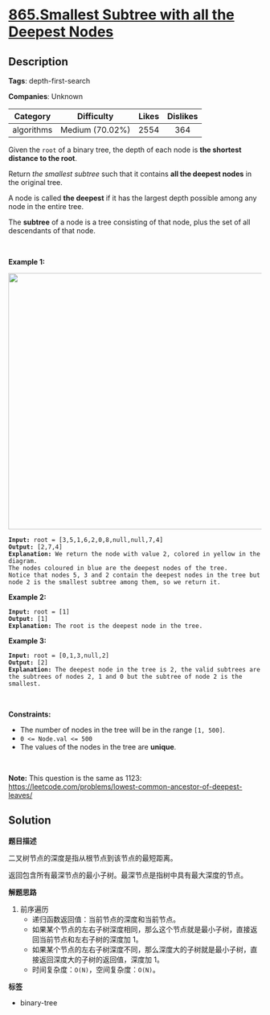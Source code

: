 # [865.Smallest Subtree with all the Deepest Nodes](https://leetcode.com/problems/smallest-subtree-with-all-the-deepest-nodes/description/)

## Description

**Tags**: depth-first-search

**Companies**: Unknown

|  Category  |   Difficulty    | Likes | Dislikes |
| :--------: | :-------------: | :---: | :------: |
| algorithms | Medium (70.02%) | 2554  |   364    |

<p>Given the <code>root</code> of a binary tree, the depth of each node is <strong>the shortest distance to the root</strong>.</p>
<p>Return <em>the smallest subtree</em> such that it contains <strong>all the deepest nodes</strong> in the original tree.</p>
<p>A node is called <strong>the deepest</strong> if it has the largest depth possible among any node in the entire tree.</p>
<p>The <strong>subtree</strong> of a node is a tree consisting of that node, plus the set of all descendants of that node.</p>
<p>&nbsp;</p>
<p><strong class="example">Example 1:</strong></p>
<img alt="" src="https://s3-lc-upload.s3.amazonaws.com/uploads/2018/07/01/sketch1.png" style="width: 600px; height: 510px;" />
<pre><code><strong>Input:</strong> root = [3,5,1,6,2,0,8,null,null,7,4]
<strong>Output:</strong> [2,7,4]
<strong>Explanation:</strong> We return the node with value 2, colored in yellow in the diagram.
The nodes coloured in blue are the deepest nodes of the tree.
Notice that nodes 5, 3 and 2 contain the deepest nodes in the tree but node 2 is the smallest subtree among them, so we return it.</code></pre>
<p><strong class="example">Example 2:</strong></p>
<pre><code><strong>Input:</strong> root = [1]
<strong>Output:</strong> [1]
<strong>Explanation:</strong> The root is the deepest node in the tree.</code></pre>
<p><strong class="example">Example 3:</strong></p>
<pre><code><strong>Input:</strong> root = [0,1,3,null,2]
<strong>Output:</strong> [2]
<strong>Explanation:</strong> The deepest node in the tree is 2, the valid subtrees are the subtrees of nodes 2, 1 and 0 but the subtree of node 2 is the smallest.</code></pre>
<p>&nbsp;</p>
<p><strong>Constraints:</strong></p>
<ul>
  <li>The number of nodes in the tree will be in the range <code>[1, 500]</code>.</li>
  <li><code>0 &lt;= Node.val &lt;= 500</code></li>
  <li>The values of the nodes in the tree are <strong>unique</strong>.</li>
</ul>
<p>&nbsp;</p>
<p><strong>Note:</strong> This question is the same as 1123: <a href="https://leetcode.com/problems/lowest-common-ancestor-of-deepest-leaves/" target="_blank">https://leetcode.com/problems/lowest-common-ancestor-of-deepest-leaves/</a></p>

## Solution

**题目描述**

二叉树节点的深度是指从根节点到该节点的最短距离。

返回包含所有最深节点的最小子树。最深节点是指树中具有最大深度的节点。

**解题思路**

1. 前序遍历
   - 递归函数返回值：当前节点的深度和当前节点。
   - 如果某个节点的左右子树深度相同，那么这个节点就是最小子树，直接返回当前节点和左右子树的深度加 1。
   - 如果某个节点的左右子树深度不同，那么深度大的子树就是最小子树，直接返回深度大的子树的返回值，深度加 1。
   - 时间复杂度：`O(N)`，空间复杂度：`O(N)`。

**标签**

- binary-tree
